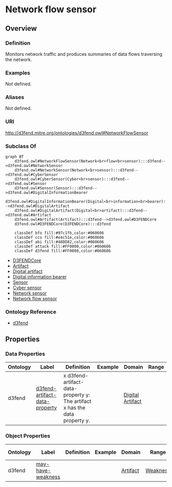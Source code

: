 # Network flow sensor

## Overview

### Definition
Monitors network traffic and produces summaries of data flows traversing the network.

### Examples
Not defined.

### Aliases
Not defined.

### URI
http://d3fend.mitre.org/ontologies/d3fend.owl#NetworkFlowSensor

### Subclass Of
```mermaid
graph BT
    d3fend.owl#NetworkFlowSensor(Network<br>flow<br>sensor):::d3fend-->d3fend.owl#NetworkSensor
    d3fend.owl#NetworkSensor(Network<br>sensor):::d3fend-->d3fend.owl#CyberSensor
    d3fend.owl#CyberSensor(Cyber<br>sensor):::d3fend-->d3fend.owl#Sensor
    d3fend.owl#Sensor(Sensor):::d3fend-->d3fend.owl#DigitalInformationBearer
    d3fend.owl#DigitalInformationBearer(Digital<br>information<br>bearer):::d3fend-->d3fend.owl#DigitalArtifact
    d3fend.owl#DigitalArtifact(Digital<br>artifact):::d3fend-->d3fend.owl#Artifact
    d3fend.owl#Artifact(Artifact):::d3fend-->d3fend.owl#D3FENDCore
    d3fend.owl#D3FENDCore(D3FENDCore):::d3fend
    
    classDef bfo fill:#97c1fb,color:#060606
    classDef cco fill:#e4c51e,color:#060606
    classDef abi fill:#48DD82,color:#060606
    classDef attack fill:#FF0000,color:#060606
    classDef d3fend fill:#FF0000,color:#060606
```

- [D3FENDCore](/docs/ontology/reference/model/D3FENDCore/D3FENDCore.md)
- [Artifact](/docs/ontology/reference/model/D3FENDCore/Artifact/Artifact.md)
- [Digital artifact](/docs/ontology/reference/model/D3FENDCore/Artifact/Digital%20artifact/Digital%20artifact.md)
- [Digital information bearer](/docs/ontology/reference/model/D3FENDCore/Artifact/Digital%20artifact/Digital%20information%20bearer/Digital%20information%20bearer.md)
- [Sensor](/docs/ontology/reference/model/D3FENDCore/Artifact/Digital%20artifact/Digital%20information%20bearer/Sensor/Sensor.md)
- [Cyber sensor](/docs/ontology/reference/model/D3FENDCore/Artifact/Digital%20artifact/Digital%20information%20bearer/Sensor/Cyber%20sensor/Cyber%20sensor.md)
- [Network sensor](/docs/ontology/reference/model/D3FENDCore/Artifact/Digital%20artifact/Digital%20information%20bearer/Sensor/Cyber%20sensor/Network%20sensor/Network%20sensor.md)
- [Network flow sensor](/docs/ontology/reference/model/D3FENDCore/Artifact/Digital%20artifact/Digital%20information%20bearer/Sensor/Cyber%20sensor/Network%20sensor/Network%20flow%20sensor/Network%20flow%20sensor.md)


### Ontology Reference
- [d3fend](http://d3fend.mitre.org/ontologies/d3fend.owl#)

## Properties
### Data Properties
| Ontology | Label | Definition | Example | Domain | Range |
|----------|-------|------------|---------|--------|-------|
| d3fend | [d3fend-artifact-data-property](http://d3fend.mitre.org/ontologies/d3fend.owl#d3fend-artifact-data-property) | x d3fend-artifact-data-property y: The artifact x has the data property y. |  | [Digital Artifact](/docs/ontology/reference/model/D3FENDCore/Artifact/Digital%20artifact/Digital%20artifact.md) | []() |

### Object Properties
| Ontology | Label | Definition | Example | Domain | Range | Inverse Of |
|----------|-------|------------|---------|--------|-------|------------|
| d3fend | [may-have-weakness](http://d3fend.mitre.org/ontologies/d3fend.owl#may-have-weakness) |  |  | [Artifact](/docs/ontology/reference/model/D3FENDCore/Artifact/Artifact.md) | [Weakness](/docs/ontology/reference/model/D3FENDCore/Weakness/Weakness.md) | []() |

